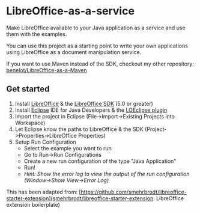 # LibreOffice-as-a-service
Make LibreOffice available to your Java application as a service and use them with the examples.

You can use this project as a starting point to write your own applications using LibreOffice as a document manipulation service.

If you want to use Maven instead of the SDK, checkout my other repository: [benelot/LibreOffice-as-a-Maven](https://github.com/benelot/LibreOffice-as-a-Maven)

## Get started

1. Install [LibreOffice](http://www.libreoffice.org/download) & the [LibreOffice SDK](http://www.libreoffice.org/download) (5.0 or greater)
2. Install [Eclipse](http://www.eclipse.org/) IDE for Java Developers & the [LOEclipse plugin](https://marketplace.eclipse.org/content/loeclipse)
3. Import the project in Eclipse (File->Import->Existing Projects into Workspace)
4. Let Eclipse know the paths to LibreOffice & the SDK (Project->Properties->LibreOffice Properties)
5. Setup Run Configuration
    * Select the example you want to run
    * Go to Run->Run Configurations
    * Create a new run configuration of the type "Java Application"
    * Run!
    * *Hint: Show the error log to view the output of the run configuration (Window->Show View->Error Log)*
	
This has been adapted from: [https://github.com/smehrbrodt/libreoffice-starter-extension](smehrbrodt/libreoffice-starter-extension: LibreOffice extension boilerplate)
